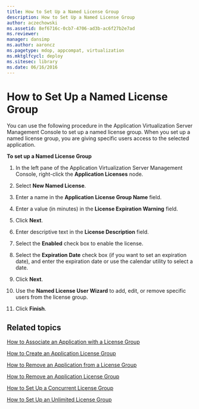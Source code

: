 ```yaml
---
title: How to Set Up a Named License Group
description: How to Set Up a Named License Group
author: aczechowski
ms.assetid: 8ef6716c-0cb7-4706-ad3b-ac6f27b2e7ad
ms.reviewer: 
manager: dansimp
ms.author: aaroncz
ms.pagetype: mdop, appcompat, virtualization
ms.mktglfcycl: deploy
ms.sitesec: library
ms.date: 06/16/2016
---
```



# How to Set Up a Named License Group


You can use the following procedure in the Application Virtualization Server Management Console to set up a named license group. When you set up a named license group, you are giving specific users access to the selected application.

**To set up a Named License Group**

1.  In the left pane of the Application Virtualization Server Management Console, right-click the **Application Licenses** node.

2.  Select **New Named License**.

3.  Enter a name in the **Application License Group Name** field.

4.  Enter a value (in minutes) in the **License Expiration Warning** field.

5.  Click **Next**.

6.  Enter descriptive text in the **License Description** field.

7.  Select the **Enabled** check box to enable the license.

8.  Select the **Expiration Date** check box (if you want to set an expiration date), and enter the expiration date or use the calendar utility to select a date.

9.  Click **Next**.

10. Use the **Named License User Wizard** to add, edit, or remove specific users from the license group.

11. Click **Finish**.

## Related topics


[How to Associate an Application with a License Group](how-to-associate-an-application-with-a-license-group.md)

[How to Create an Application License Group](how-to-create-an-application-license-group.md)

[How to Remove an Application from a License Group](how-to-remove-an-application-from-a-license-group.md)

[How to Remove an Application License Group](how-to-remove-an-application-license-group.md)

[How to Set Up a Concurrent License Group](how-to-set-up-a-concurrent-license-group.md)

[How to Set Up an Unlimited License Group](how-to-set-up-an-unlimited-license-group.md)

 

 





